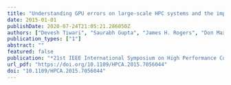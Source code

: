 ```yaml
---
title: "Understanding GPU errors on large-scale HPC systems and the implications for system design and operation"
date: 2015-01-01
publishDate: 2020-07-24T21:05:21.286050Z
authors: ["Devesh Tiwari", "Saurabh Gupta", "James H. Rogers", "Don Maxwell", "Paolo Rech", "Sudharshan S. Vazhkudai", "Daniel A. G. de Oliveira", "Dave Londo", "Nathan DeBardeleben", "Philippe Olivier Alexandre Navaux", "Luigi Carro", "Arthur S. Bland"]
publication_types: ["1"]
abstract: ""
featured: false
publication: "*21st IEEE International Symposium on High Performance Computer Architecture, HPCA 2015, Burlingame, CA, USA, February 7-11, 2015*"
url_pdf: "https://doi.org/10.1109/HPCA.2015.7056044"
doi: "10.1109/HPCA.2015.7056044"
---
```


